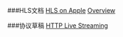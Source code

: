 ###HLS文档
[HLS on Apple](https://developer.apple.com/streaming/)
[Overview](https://developer.apple.com/library/ios/documentation/NetworkingInternet/Conceptual/StreamingMediaGuide/Introduction/Introduction.html#//apple_ref/doc/uid/TP40008332-CH1-SW1)

###协议草稿
[HTTP Live Streaming](https://tools.ietf.org/html/draft-pantos-http-live-streaming-19)
